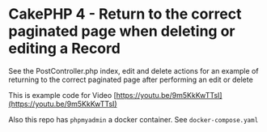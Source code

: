 # CakePHP 4 - Return to the correct paginated page when deleting or editing a Record


See the PostController.php index, edit and delete actions for an example of returning to the correct paginated page after performing an edit or delete

This is example code for Video [https://youtu.be/9m5KkKwTTsI](https://youtu.be/9m5KkKwTTsI)


Also this repo has `phpmyadmin` a docker container. See `docker-compose.yaml`
